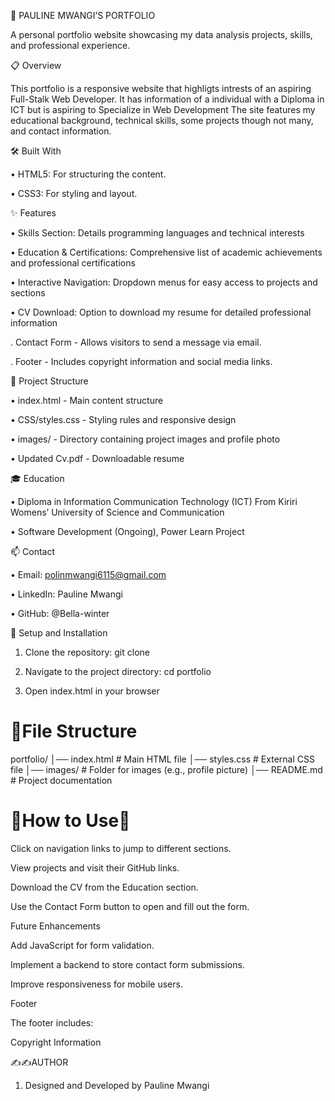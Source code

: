 
📝  PAULINE MWANGI’S PORTFOLIO


A personal portfolio website showcasing my data analysis projects, skills, and professional experience.


  📋 Overview
  
This portfolio is a responsive website that highligts intrests of an aspiring Full-Stalk Web Developer. It has information of a individual with a Diploma in ICT but is aspiring to Specialize in Web Development The site features my educational background, technical skills, some projects though not many, and contact information.


   🛠️ Built With
   
   •	HTML5: For structuring the content.
  
   •	CSS3: For styling and layout.


   ✨ Features
   
 •	Skills Section: Details programming languages and technical interests
 
 •	Education & Certifications: Comprehensive list of academic achievements and professional certifications
 
 •	Interactive Navigation: Dropdown menus for easy access to projects and sections

 •	CV Download: Option to download my resume for detailed professional information

 .  Contact Form - Allows visitors to send a message via email.

.   Footer - Includes copyright information and social media links.



  🧰 Project Structure
  
  
  •	index.html - Main content structure
  
  •	CSS/styles.css - Styling rules and responsive design
  
  •	images/ - Directory containing project images and profile photo
  
  •	Updated Cv.pdf - Downloadable resume

  
  🎓 Education
  
 •	Diploma in Information Communication Technology (ICT) From Kiriri Womens’ University of Science and Communication
 
 •	Software Development (Ongoing), Power Learn Project


   📫 Contact
   
  •	Email: polinmwangi6115@gmail.com 
  
  •	LinkedIn: Pauline Mwangi
  
  •	GitHub: @Bella-winter 


   🔄 Setup and Installation
   
  1.	Clone the repository: git clone 
     
  2.	Navigate to the project directory: cd portfolio
    
  3.	Open index.html in your browser

# 🌟File Structure

portfolio/
│── index.html          # Main HTML file
│── styles.css          # External CSS file
│── images/             # Folder for images (e.g., profile picture)
│── README.md           # Project documentation

# 🌟How to Use🚀


Click on navigation links to jump to different sections.

View projects and visit their GitHub links.

Download the CV from the Education section.

Use the Contact Form button to open and fill out the form.

Future Enhancements

Add JavaScript for form validation.

Implement a backend to store contact form submissions.

Improve responsiveness for mobile users.

Footer

The footer includes:

Copyright Information
   

 ✍️✍️AUTHOR
 1. Designed and Developed by Pauline Mwangi

